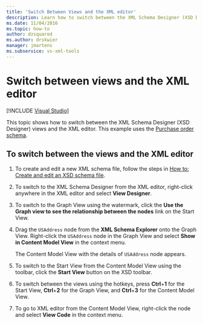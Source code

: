 ```yaml
---
title: 'Switch Between Views and the XML editor'
description: Learn how to switch between the XML Schema Designer (XSD Designer) views and the XML editor.
ms.date: 11/04/2016
ms.topic: how-to
author: dzsquared
ms.author: drskwier
manager: jmartens
ms.subservice: vs-xml-tools
---
```

# Switch between views and the XML editor

 [!INCLUDE [Visual Studio](~/includes/applies-to-version/vs-windows-only.md)]

This topic shows how to switch between the XML Schema Designer (XSD Designer) views and the XML editor. This example uses the [Purchase order schema](../xml-tools/sample-xsd-file-simple-schema.md).

## To switch between the views and the XML editor

1. To create and edit a new XML schema file, follow the steps in [How to: Create and edit an XSD schema file](../xml-tools/how-to-create-and-edit-an-xsd-schema-file.md).

2. To switch to the XML Schema Designer from the XML editor, right-click anywhere in the XML editor and select **View Designer**.

3. To switch to the Graph View using the watermark, click the **Use the Graph view to see the relationship between the nodes** link on the Start View.

4. Drag the `USAddress` node from the **XML Schema Explorer** onto the Graph View. Right-click the `USAddress` node in the Graph View and select **Show in Content Model View** in the context menu.

     The Content Model View with the details of `USAddress` node appears.

5. To switch to the Start View from the Content Model View using the toolbar, click the **Start View** button on the XSD toolbar.

6. To switch between the views using the hotkeys, press **Ctrl**+**1** for the Start View, **Ctrl**+**2** for the Graph View, and **Ctrl**+**3** for the Content Model View.

7. To go to XML editor from the Content Model View, right-click the node and select **View Code** in the context menu.
